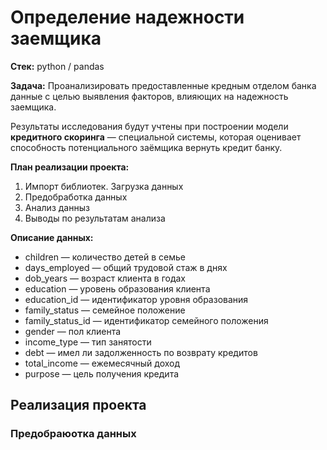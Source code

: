 # Определение надежности заемщика 

**Стек:** python / pandas

**Задача:** Проанализировать предоставленные кредным отделом банка данные с целью выявления факторов, влияющих на надежность заемщика.

Результаты исследования будут учтены при построении модели **кредитного скоринга** — специальной системы, которая оценивает способность потенциального заёмщика вернуть кредит банку.

**План реализации проекта:**
1. Импорт библиотек. Загрузка данных
2. Предобработка данных
3. Анализ данныз
4. Выводы по результатам анализа

**Описание данных:**
- children — количество детей в семье
- days_employed — общий трудовой стаж в днях
- dob_years — возраст клиента в годах
- education — уровень образования клиента
- education_id — идентификатор уровня образования
- family_status — семейное положение
- family_status_id — идентификатор семейного положения
- gender — пол клиента
- income_type — тип занятости
- debt — имел ли задолженность по возврату кредитов
- total_income — ежемесячный доход
- purpose — цель получения кредита

## Реализация проекта

### Предобраюотка данных


